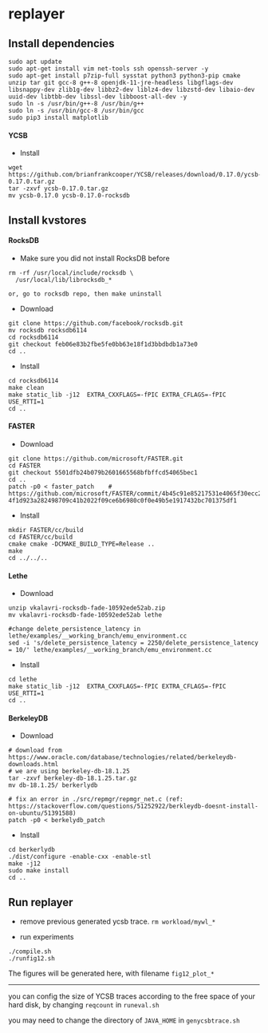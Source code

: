 # replayer

## Install dependencies

```
sudo apt update
sudo apt-get install vim net-tools ssh openssh-server -y
sudo apt-get install p7zip-full sysstat python3 python3-pip cmake unzip tar git gcc-8 g++-8 openjdk-11-jre-headless libgflags-dev libsnappy-dev zlib1g-dev libbz2-dev liblz4-dev libzstd-dev libaio-dev uuid-dev libtbb-dev libssl-dev libboost-all-dev -y
sudo ln -s /usr/bin/g++-8 /usr/bin/g++
sudo ln -s /usr/bin/gcc-8 /usr/bin/gcc
sudo pip3 install matplotlib

```

#### YCSB

- Install

```
wget https://github.com/brianfrankcooper/YCSB/releases/download/0.17.0/ycsb-0.17.0.tar.gz
tar -zxvf ycsb-0.17.0.tar.gz
mv ycsb-0.17.0 ycsb-0.17.0-rocksdb

```


## Install kvstores

#### RocksDB

- Make sure you did not install RocksDB before

```
rm -rf /usr/local/include/rocksdb \
  /usr/local/lib/librocksdb_*

or, go to rocksdb repo, then make uninstall
```

- Download 
```
git clone https://github.com/facebook/rocksdb.git
mv rocksdb rocksdb6114
cd rocksdb6114
git checkout feb06e83b2fbe5fe0bb63e18f1d3bbdbdb1a73e0
cd ..

```

- Install 

```
cd rocksdb6114
make clean
make static_lib -j12  EXTRA_CXXFLAGS=-fPIC EXTRA_CFLAGS=-fPIC USE_RTTI=1
cd ..

```


#### FASTER

- Download 
```
git clone https://github.com/microsoft/FASTER.git
cd FASTER
git checkout 5501dfb24b079b2601665568bfbffcd54065bec1
cd ..
patch -p0 < faster_patch    # https://github.com/microsoft/FASTER/commit/4b45c91e85217531e4065f30ecc230b6523734f8#diff-4f1d923a282498709c41b2022f09ce6b6980c0f0e49b5e1917432bc701375df1

```

- Install 

```
mkdir FASTER/cc/build 
cd FASTER/cc/build
cmake cmake -DCMAKE_BUILD_TYPE=Release ..
make
cd ../../..

```

#### Lethe

- Download

```
unzip vkalavri-rocksdb-fade-10592ede52ab.zip
mv vkalavri-rocksdb-fade-10592ede52ab lethe

#change delete_persistence_latency in lethe/examples/__working_branch/emu_environment.cc
sed -i 's/delete_persistence_latency = 2250/delete_persistence_latency = 10/' lethe/examples/__working_branch/emu_environment.cc
```

- Install

```
cd lethe
make static_lib -j12  EXTRA_CXXFLAGS=-fPIC EXTRA_CFLAGS=-fPIC USE_RTTI=1
cd ..

```

#### BerkeleyDB


- Download

```
# download from https://www.oracle.com/database/technologies/related/berkeleydb-downloads.html    
# we are using berkeley-db-18.1.25
tar -zxvf berkeley-db-18.1.25.tar.gz
mv db-18.1.25/ berkerlydb

# fix an error in ./src/repmgr/repmgr_net.c (ref: https://stackoverflow.com/questions/51252922/berkleydb-doesnt-install-on-ubuntu/51391588)
patch -p0 < berkelydb_patch

```

- Install

```
cd berkerlydb
./dist/configure -enable-cxx -enable-stl
make -j12
sudo make install
cd ..

```

## Run replayer

- remove previous generated ycsb trace. `rm workload/mywl_*`

- run experiments
```
./compile.sh
./runfig12.sh
```

The figures will be generated here, with filename `fig12_plot_*`

----------------------------------------------------

you can config the size of YCSB traces according to the free space of your hard disk, by changing `reqcount` in `runeval.sh`

you may need to change the directory of `JAVA_HOME` in `genycsbtrace.sh`
 
